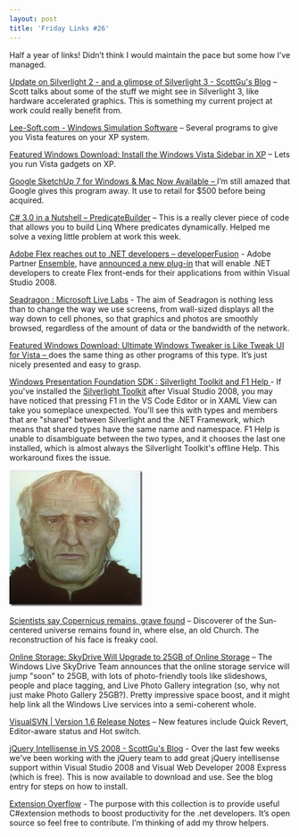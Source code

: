 ```yaml
---
layout: post
title: 'Friday Links #26'
---
```

Half a year of links! Didn’t think I would maintain the pace but some how I’ve managed.

[Update on Silverlight 2 - and a glimpse of Silverlight 3 - ScottGu's Blog](http://weblogs.asp.net/scottgu/archive/2008/11/16/update-on-silverlight-2-and-a-glimpse-of-silverlight-3.aspx) – Scott talks about some of the stuff we might see in Silverlight 3, like hardware accelerated graphics. This is something my current project at work could really benefit from.

[Lee-Soft.com - Windows Simulation Software](http://www.lee-soft.com/) – Several programs to give you Vista features on your XP system.

[Featured Windows Download: Install the Windows Vista Sidebar in XP](http://lifehacker.com/5089081/install-the-windows-vista-sidebar-in-xp) – Lets you run Vista gadgets on XP.

[Google SketchUp 7 for Windows & Mac Now Available – ](http://www.labnol.org/software/download-google-sketchup-7/5428/)I’m still amazed that Google gives this program away. It use to retail for $500 before being acquired.

[C# 3.0 in a Nutshell – PredicateBuilder](http://www.albahari.com/nutshell/predicatebuilder.aspx) – This is a really clever piece of code that allows you to build Linq Where predicates dynamically. Helped me solve a vexing little problem at work this week.

[Adobe Flex reaches out to .NET developers – developerFusion](http://www.developerfusion.com/news/article/9274/adobe-flex-reaches-out-to-net-developers/) - Adobe Partner [Ensemble](http://www.ensemble.com/), have [announced a new plug-in](http://www.ensemble.com/products/Tofino/index.php) that will enable .NET developers to create Flex front-ends for their applications from within Visual Studio 2008.

[Seadragon : Microsoft Live Labs](http://livelabs.com/seadragon/) - The aim of Seadragon is nothing less than to change the way we use screens, from wall-sized displays all the way down to cell phones, so that graphics and photos are smoothly browsed, regardless of the amount of data or the bandwidth of the network.

[Featured Windows Download: Ultimate Windows Tweaker is Like Tweak UI for Vista – ](http://lifehacker.com/5093039/ultimate-windows-tweaker-is-like-tweak-ui-for-vista)does the same thing as other programs of this type. It’s just nicely presented and easy to grasp.

[Windows Presentation Foundation SDK : Silverlight Toolkit and F1 Help ](http://blogs.msdn.com/wpfsdk/archive/2008/11/19/silverlight-toolkit-and-f1-help.aspx)- If you've installed the [Silverlight Toolkit](http://www.codeplex.com/Silverlight) after Visual Studio 2008, you may have noticed that pressing F1 in the VS Code Editor or in XAML View can take you someplace unexpected. You'll see this with types and members that are "shared" between Silverlight and the .NET Framework, which means that shared types have the same name and namespace. F1 Help is unable to disambiguate between the two types, and it chooses the last one installed, which is almost always the Silverlight Toolkit's offline Help. This workaround fixes the issue.

![copurnicus](/cdn/images/blog/FridayLinks26_113AC/copurnicus.jpg) 

[Scientists say Copernicus remains, grave found](http://www.southernledger.com/ap/198640/Scientists_say_Copernicus_remains_grave_found) – Discoverer of the Sun-centered universe remains found in, where else, an old Church. The reconstruction of his face is freaky cool.

[Online Storage: SkyDrive Will Upgrade to 25GB of Online Storage](http://lifehacker.com/5094242/skydrive-will-upgrade-to-25gb-of-online-storage) – The Windows Live SkyDrive Team announces that the online storage service will jump "soon" to 25GB, with lots of photo-friendly tools like slideshows, people and place tagging, and Live Photo Gallery integration (so, why not just make Photo Gallery 25GB?). Pretty impressive space boost, and it might help link all the Windows Live services into a semi-coherent whole.

[VisualSVN | Version 1.6 Release Notes](http://www.visualsvn.com/visualsvn/changes/1.6/) – New features include Quick Revert, Editor-aware status and Hot switch.

[jQuery Intellisense in VS 2008 - ScottGu's Blog](http://weblogs.asp.net/scottgu/archive/2008/11/21/jquery-intellisense-in-vs-2008.aspx) - Over the last few weeks we've been working with the jQuery team to add great jQuery intellisense support within Visual Studio 2008 and Visual Web Developer 2008 Express (which is free). This is now available to download and use. See the blog entry for steps on how to install.

[Extension Overflow](http://www.codeplex.com/extensionoverflow) - The purpose with this collection is to provide useful C#extension methods to boost productivity for the .net developers. It’s open source so feel free to contribute. I’m thinking of add my throw helpers.
